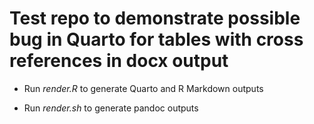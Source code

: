 # Test repo to demonstrate possible bug in Quarto for tables with cross references in docx output

* Run *render.R* to generate Quarto and R Markdown outputs

* Run *render.sh* to generate pandoc outputs
